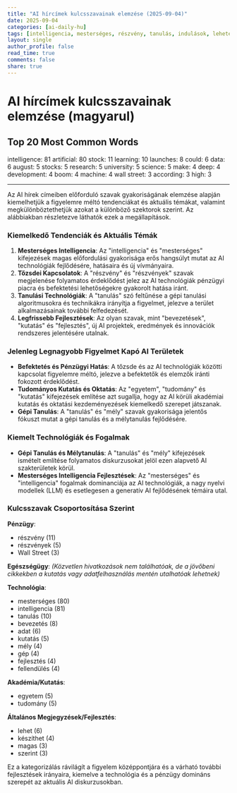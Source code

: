 ```yaml
---
title: "AI hírcímek kulcsszavainak elemzése (2025-09-04)"
date: 2025-09-04
categories: [ai-daily-hu]
tags: [intelligencia, mesterséges, részvény, tanulás, indulások, lehetett, adatok, augusztus, részvények, kutatás, egyetem, tudomány, létrehozni, mély, fejlesztés, boom, gép, wall street, szerint, magas]
layout: single
author_profile: false
read_time: true
comments: false
share: true
---
```


# AI hírcímek kulcsszavainak elemzése (magyarul)

## Top 20 Most Common Words

intelligence: 81
artificial: 80
stock: 11
learning: 10
launches: 8
could: 6
data: 6
august: 5
stocks: 5
research: 5
university: 5
science: 5
make: 4
deep: 4
development: 4
boom: 4
machine: 4
wall street: 3
according: 3
high: 3

---

Az AI hírek címeiben előforduló szavak gyakoriságának elemzése alapján kiemelhetjük a figyelemre méltó tendenciákat és aktuális témákat, valamint megkülönböztethetjük azokat a különböző szektorok szerint. Az alábbiakban részletezve láthatók ezek a megállapítások.

### Kiemelkedő Tendenciák és Aktuális Témák
1. **Mesterséges Intelligencia**: Az "intelligencia" és "mesterséges" kifejezések magas előfordulási gyakorisága erős hangsúlyt mutat az AI technológiák fejlődésére, hatásaira és új vívmányaira.
2. **Tőzsdei Kapcsolatok**: A "részvény" és "részvények" szavak megjelenése folyamatos érdeklődést jelez az AI technológiák pénzügyi piacra és befektetési lehetőségekre gyakorolt hatása iránt.
3. **Tanulási Technológiák**: A "tanulás" szó feltűnése a gépi tanulási algoritmusokra és technikákra irányítja a figyelmet, jelezve a terület alkalmazásainak további felfedezését.
4. **Legfrissebb Fejlesztések**: Az olyan szavak, mint "bevezetések", "kutatás" és "fejlesztés", új AI projektek, eredmények és innovációk rendszeres jelentésére utalnak.

### Jelenleg Legnagyobb Figyelmet Kapó AI Területek
- **Befektetés és Pénzügyi Hatás**: A tőzsde és az AI technológiák közötti kapcsolat figyelemre méltó, jelezve a befektetők és elemzők iránti fokozott érdeklődést.
- **Tudományos Kutatás és Oktatás**: Az "egyetem", "tudomány" és "kutatás" kifejezések említése azt sugallja, hogy az AI körüli akadémiai kutatás és oktatási kezdeményezések kiemelkedő szerepet játszanak.
- **Gépi Tanulás**: A "tanulás" és "mély" szavak gyakorisága jelentős fókuszt mutat a gépi tanulás és a mélytanulás fejlődésére.

### Kiemelt Technológiák és Fogalmak
- **Gépi Tanulás és Mélytanulás**: A "tanulás" és "mély" kifejezések ismételt említése folyamatos diskurzusokat jelöl ezen alapvető AI szakterületek körül.
- **Mesterséges Intelligencia Fejlesztések**: Az "mesterséges" és "intelligencia" fogalmak dominanciája az AI technológiák, a nagy nyelvi modellek (LLM) és esetlegesen a generatív AI fejlődésének témáira utal.

### Kulcsszavak Csoportosítása Szerint

**Pénzügy**:
- részvény (11)
- részvények (5)
- Wall Street (3)

**Egészségügy**: 
*(Közvetlen hivatkozások nem találhatóak, de a jövőbeni cikkekben a kutatás vagy adatfelhasználás mentén utalhatóak lehetnek)*

**Technológia**:
- mesterséges (80)
- intelligencia (81)
- tanulás (10)
- bevezetés (8)
- adat (6)
- kutatás (5)
- mély (4)
- gép (4)
- fejlesztés (4)
- fellendülés (4)

**Akadémia/Kutatás**:
- egyetem (5)
- tudomány (5)

**Általános Megjegyzések/Fejlesztés**:
- lehet (6)
- készíthet (4)
- magas (3)
- szerint (3)

Ez a kategorizálás rávilágít a figyelem középpontjára és a várható további fejlesztések irányaira, kiemelve a technológia és a pénzügy domináns szerepét az aktuális AI diskurzusokban.